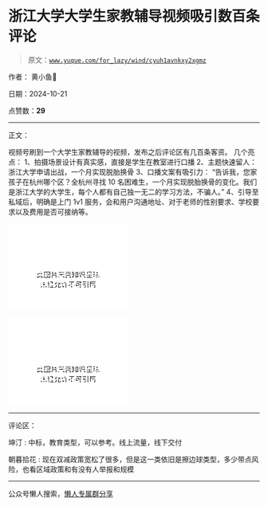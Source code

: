 # 浙江大学大学生家教辅导视频吸引数百条评论

> 原文：[`www.yuque.com/for_lazy/wind/cyuh1avnkxy2xgmz`](https://www.yuque.com/for_lazy/wind/cyuh1avnkxy2xgmz)

作者： 黄小鱼🐠

日期：2024-10-21

点赞数：**29**

* * *

正文：

视频号刷到一个大学生家教辅导的视频，发布之后评论区有几百条客资。 几个亮点： 1、拍摄场景设计有真实感，直接是学生在教室进行口播
2、主题快速留人：浙江大学申请出战，一个月实现脱胎换骨 3、口播文案有吸引力：
“告诉我，您家孩子在杭州哪个区？全杭州寻找 10 名困难生，一个月实现脱胎换骨的变化。我们是浙江大学的大学生，每个人都有自己独一无二的学习方法，不骗人。”
4、引导至私域后，明确是上门 1v1 服务，会和用户沟通地址、对于老师的性别要求、学校要求以及费用是否可接纳等。

![](img/7429dace2c8c985a703c529d22b6817d.png "None")

![](img/cad69bf13843e5f6469aa410ffcef4cb.png "None")

* * *

评论区：

坤汀 : 中标，教育类型，可以参考。线上流量，线下交付

朝暮拾花 : 现在双减政策宽松了很多，但是这一类依旧是擦边球类型，多少带点风险，也看区域政策和有没有人举报和规模

* * *

公众号懒人搜索，[懒人专属群分享](https://lazybook.fun/#/blog/group)